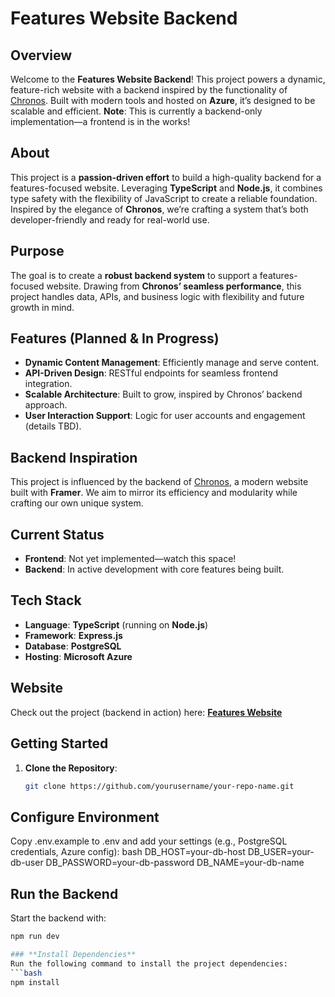 # Features Website Backend

## **Overview**
Welcome to the **Features Website Backend**! This project powers a dynamic, feature-rich website with a backend inspired by the functionality of [Chronos](https://chronos.framer.website/). Built with modern tools and hosted on **Azure**, it’s designed to be scalable and efficient. **Note**: This is currently a backend-only implementation—a frontend is in the works!

## **About**
This project is a **passion-driven effort** to build a high-quality backend for a features-focused website. Leveraging **TypeScript** and **Node.js**, it combines type safety with the flexibility of JavaScript to create a reliable foundation. Inspired by the elegance of **Chronos**, we’re crafting a system that’s both developer-friendly and ready for real-world use.

## **Purpose**
The goal is to create a **robust backend system** to support a features-focused website. Drawing from **Chronos’ seamless performance**, this project handles data, APIs, and business logic with flexibility and future growth in mind.

## **Features (Planned & In Progress)**
- **Dynamic Content Management**: Efficiently manage and serve content.
- **API-Driven Design**: RESTful endpoints for seamless frontend integration.
- **Scalable Architecture**: Built to grow, inspired by Chronos’ backend approach.
- **User Interaction Support**: Logic for user accounts and engagement (details TBD).

## **Backend Inspiration**
This project is influenced by the backend of [Chronos](https://chronos.framer.website/), a modern website built with **Framer**. We aim to mirror its efficiency and modularity while crafting our own unique system.

## **Current Status**
- **Frontend**: Not yet implemented—watch this space!
- **Backend**: In active development with core features being built.

## **Tech Stack**
- **Language**: **TypeScript** (running on **Node.js**)
- **Framework**: **Express.js**
- **Database**: **PostgreSQL**
- **Hosting**: **Microsoft Azure**

## **Website**
Check out the project (backend in action) here: [**Features Website**](https://your-website-link-here.azurewebsites.net)

## **Getting Started**
1. **Clone the Repository**:
   ```bash
   git clone https://github.com/yourusername/your-repo-name.git

## **Configure Environment**
Copy .env.example to .env and add your settings (e.g., PostgreSQL credentials, Azure config):
bash
DB_HOST=your-db-host
DB_USER=your-db-user
DB_PASSWORD=your-db-password
DB_NAME=your-db-name

## **Run the Backend**
Start the backend with:
```bash
npm run dev

### **Install Dependencies**
Run the following command to install the project dependencies:
```bash
npm install
